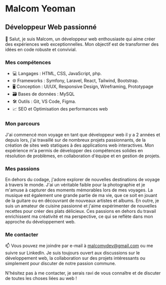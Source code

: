 # Malcom Yeoman
## Développeur Web passionné

👋 Salut, je suis Malcom, un développeur web enthousiaste qui aime créer des expériences web exceptionnelles. Mon objectif est de transformer des idées en code robuste et convivial.

### Mes compétences

- 💻 Langages : HTML, CSS, JavaScript, php.
- 🌐 Frameworks : Symfony, Laravel, React, Tailwind, Bootstrap.
- 🖥️ Conception : UI/UX, Responsive Design, Wireframing, Prototypage
- 🗃️ Bases de données : MySQL
- 🛠️ Outils : Git, VS Code, Figma.
- 📈 SEO et Optimisation des performances web

### Mon parcours

J'ai commencé mon voyage en tant que développeur web il y a 2 années et depuis lors, j'ai travaillé sur de nombreux projets passionnants, de la création de sites web statiques à des applications web interactives. Mon expérience m'a permis de développer des compétences solides en résolution de problèmes, en collaboration d'équipe et en gestion de projets.

### Mes passions

En dehors du codage, j'adore explorer de nouvelles destinations de voyage à travers le monde. J'ai un véritable faible pour la photographie et je m'amuse à capturer des moments mémorables lors de mes voyages. La musique est également une grande partie de ma vie, que ce soit en jouant de la guitare ou en découvrant de nouveaux artistes et albums. En outre, je suis un amateur de cuisine passionné et j'aime expérimenter de nouvelles recettes pour créer des plats délicieux. Ces passions en dehors du travail enrichissent ma créativité et ma perspective, ce qui se reflète dans mon approche du développement web.

### Me contacter

📫 Vous pouvez me joindre par e-mail à malcomydev@gmail.com ou me suivre sur LinkedIn. Je suis toujours ouvert aux discussions sur le développement web, la collaboration sur des projets intéressants ou simplement pour discuter de notre passion commune.

N'hésitez pas à me contacter, je serais ravi de vous connaître et de discuter de toutes les choses liées au web !
